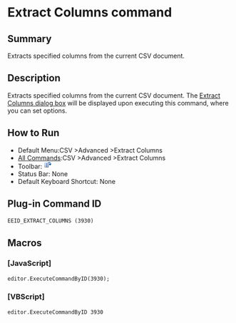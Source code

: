 # Extract Columns command

## Summary

Extracts specified columns from the current CSV document.

## Description

Extracts specified columns from the current CSV document. The [Extract Columns dialog box](../../dlg/extract_columns/index)
will be displayed upon executing this command, where you can set options.

## How to Run

- Default Menu:CSV \>Advanced \>Extract Columns
- [All Commands](../tools/all_commands):CSV \>Advanced \>Extract Columns
- Toolbar: ![](../../images/extract_columns.png)
- Status Bar: None
- Default Keyboard Shortcut: None

## Plug-in Command ID

```
EEID_EXTRACT_COLUMNS (3930)
```

## Macros

### \[JavaScript\]

```
editor.ExecuteCommandByID(3930);
```

### \[VBScript\]

```
editor.ExecuteCommandByID 3930
```
